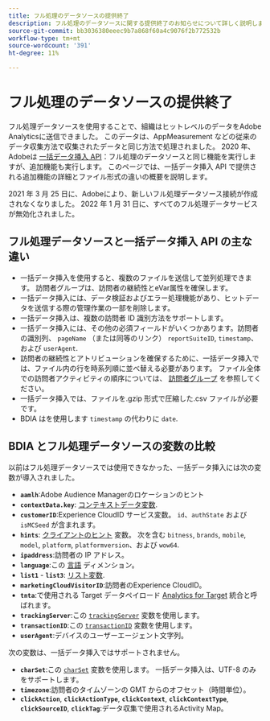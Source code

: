 ```yaml
---
title: フル処理のデータソースの提供終了
description: フル処理のデータソースに関する提供終了のお知らせについて詳しく説明します。
source-git-commit: bb3036380eeec9b7a868f60a4c9076f2b772532b
workflow-type: tm+mt
source-wordcount: '391'
ht-degree: 11%

---
```


# フル処理のデータソースの提供終了

フル処理データソースを使用することで、組織はヒットレベルのデータをAdobe Analyticsに送信できました。 このデータは、AppMeasurement などの従来のデータ収集方法で収集されたデータと同じ方法で処理されました。 2020 年、Adobeは [一括データ挿入 API](https://developer.adobe.com/analytics-apis/docs/2.0/guides/endpoints/bulk-data-insertion/)：フル処理のデータソースと同じ機能を実行しますが、追加機能も実行します。 このページでは、一括データ挿入 API で提供される追加機能の詳細とファイル形式の違いの概要を説明します。

2021 年 3 月 25 日に、Adobeにより、新しいフル処理データソース接続が作成されなくなりました。 2022 年 1 月 31 日に、すべてのフル処理データサービスが無効化されました。

## フル処理データソースと一括データ挿入 API の主な違い

* 一括データ挿入を使用すると、複数のファイルを送信して並列処理できます。 訪問者グループは、訪問者の継続性とeVar属性を確保します。
* 一括データ挿入には、データ検証およびエラー処理機能があり、ヒットデータを送信する際の管理作業の一部を削除します。
* 一括データ挿入は、複数の訪問者 ID 識別方法をサポートします。
* 一括データ挿入には、その他の必須フィールドがいくつかあります。訪問者の識別列、 `pageName` （または同等のリンク） `reportSuiteID`, `timestamp`、および `userAgent`.
* 訪問者の継続性とアトリビューションを確保するために、一括データ挿入では、ファイル内の行を時系列順に並べ替える必要があります。 ファイル全体での訪問者アクティビティの順序については、 [訪問者グループ](https://developer.adobe.com/analytics-apis/docs/2.0/guides/endpoints/bulk-data-insertion/visitor-groups/) を参照してください。
* 一括データ挿入では、ファイルを.gzip 形式で圧縮した.csv ファイルが必要です。
* BDIA はを使用します `timestamp` の代わりに `date`.

## BDIA とフル処理データソースの変数の比較

以前はフル処理データソースでは使用できなかった、一括データ挿入には次の変数が導入されました。

* **`aamlh`**:Adobe Audience Managerのロケーションのヒント
* **`contextData.key`**: [コンテキストデータ変数](/help/implement/vars/page-vars/contextdata.md).
* **`customerID`**:Experience CloudID サービス変数。 `id`、`authState` および `isMCSeed` が含まれます。
* **`hints`**: [クライアントのヒント](https://experienceleague.adobe.com/docs/experience-platform/edge/fundamentals/user-agent-client-hints.html?lang=ja) 変数。 次を含む `bitness`, `brands`, `mobile`, `model`, `platform`, `platformversion`、および `wow64`.
* **`ipaddress`**:訪問者の IP アドレス。
* **`language`**:この [言語](/help/components/dimensions/language.md) ディメンション。
* **`list1`** - **`list3`**: [リスト変数](/help/implement/vars/page-vars/list.md).
* **`marketingCloudVisitorID`**:訪問者のExperience CloudID。
* **`tnta`**:で使用される Target データペイロード [Analytics for Target](https://experienceleague.adobe.com/docs/target/using/integrate/a4t/a4t.html?lang=ja) 統合と呼ばれます。
* **`trackingServer`**:この [`trackingServer`](/help/implement/vars/config-vars/trackingserver.md) 変数を使用します。
* **`transactionID`**:この [`transactionID`](/help/implement/vars/page-vars/transactionid.md) 変数を使用します。
* **`userAgent`**:デバイスのユーザーエージェント文字列。

次の変数は、一括データ挿入ではサポートされません。

* **`charSet`**:この [`charSet`](/help/implement/vars/config-vars/charset.md) 変数を使用します。 一括データ挿入は、UTF-8 のみをサポートします。
* **`timezone`**:訪問者のタイムゾーンの GMT からのオフセット（時間単位）。
* **`clickAction`**, **`clickActionType`**, **`clickContext`**, **`clickContextType`**, **`clickSourceID`**, **`clickTag`**:データ収集で使用されるActivity Map。
